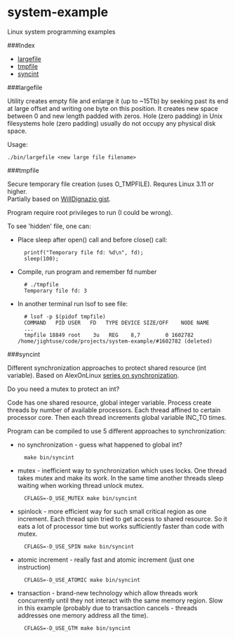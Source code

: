 system-example
==============

Linux system programming examples

###Index
* [largefile](#largefile)
* [tmpfile](#tmpfile)
* [syncint](#syncint)


###largefile

Utility creates empty file and enlarge it (up to ~15Tb) by seeking past its end
at large offset and writing one byte on this position. It creates new space
between 0 and new length padded with zeros. Hole (zero padding) in Unix
filesystems hole (zero padding) usually do not occupy any physical disk space.

Usage:

    ./bin/largefile <new large file filename>

###tmpfile

Secure temporary file creation (uses O\_TMPFILE). Requres Linux 3.11 or higher.  
Partially based on
[WillDignazio gist](https://gist.github.com/WillDignazio/6077679).

Program require root privileges to run (I could be wrong).

To see 'hidden' file, one can:

* Place sleep after open() call and before close() call:

        printf("Temporary file fd: %d\n", fd);
        sleep(100);

* Compile, run program and remember fd number

        # ./tmpfile
        Temporary file fd: 3

* In another terminal run lsof to see file:

        # lsof -p $(pidof tmpfile)
        COMMAND   PID USER   FD   TYPE DEVICE SIZE/OFF    NODE NAME
        ...
        tmpfile 18849 root    3u   REG    8,7        0 1602782 /home/jightuse/code/projects/system-example/#1602782 (deleted)


###syncint

Different synchronization approaches to protect shared resource (int variable).
Based on AlexOnLinux [series on synchronization](http://www.alexonlinux.com/do-you-need-mutex-to-protect-int).

Do you need a mutex to protect an int?

Code has one shared resource, global integer variable. Process create threads by
number of available processors. Each thread affined to certain processor core.
Then each thread increments global variable INC\_TO times.

Program can be compiled to use 5 different approaches to synchronization:

* no synchronization - guess what happened to global int?

        make bin/syncint

* mutex - inefficient way to synchronization which uses locks. One thread
takes mutex and make its work. In the same time another threads sleep waiting
when working thread unlock mutex.

        CFLAGS=-D_USE_MUTEX make bin/syncint

* spinlock - more efficient way for such small critical region as one
increment. Each thread spin tried to get access to shared resource. So it eats
a lot of processor time but works sufficiently faster than code with mutex.

        CFLAGS=-D_USE_SPIN make bin/syncint

* atomic increment - really fast and atomic increment (just one instruction)

        CFLAGS=-D_USE_ATOMIC make bin/syncint

* transaction - brand-new technology which allow threads work concurrently until
they not interact with the same memory region. Slow in this example (probably
due to transaction cancels - threads addresses one memory address all the time).

        CFLAGS=-D_USE_GTM make bin/syncint
